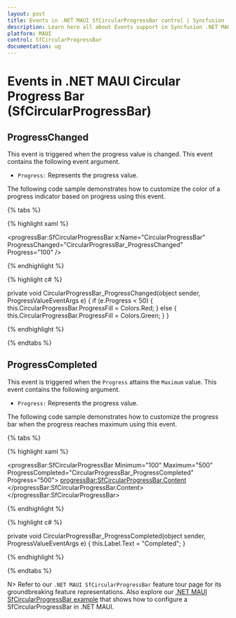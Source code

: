 ```yaml
---
layout: post
title: Events in .NET MAUI SfCircularProgressBar control | Syncfusion
description: Learn here all about Events support in Syncfusion .NET MAUI SfCircularProgressBar control, its elements and more.
platform: MAUI
control: SfCircularProgressBar
documentation: ug
---
```


# Events in .NET MAUI Circular Progress Bar (SfCircularProgressBar)

## ProgressChanged

This event is triggered when the progress value is changed. This event contains the following event argument.

* `Progress:` Represents the progress value.

The following code sample demonstrates how to customize the color of a progress indicator based on progress using this event. 

{% tabs %} 

{% highlight xaml %}

<progressBar:SfCircularProgressBar x:Name="CircularProgressBar" 
                                   ProgressChanged="CircularProgressBar_ProgressChanged"
                                   Progress="100" />

{% endhighlight %}

{% highlight c# %}

private void CircularProgressBar_ProgressChanged(object sender, ProgressValueEventArgs e)
{
    if (e.Progress < 50)
    {
        this.CircularProgressBar.ProgressFill = Colors.Red;
    }
    else
    {
        this.CircularProgressBar.ProgressFill = Colors.Green;
    }
}

{% endhighlight %}

{% endtabs %} 

## ProgressCompleted

This event is triggered when the `Progress` attains the `Maximum` value. This event contains the following argument.

* `Progress:` Represents the progress value.

The following code sample demonstrates how to customize the progress bar when the progress reaches maximum using this event. 

{% tabs %} 

{% highlight xaml %}

<progressBar:SfCircularProgressBar Minimum="100" 
                                   Maximum="500" 
                                   ProgressCompleted="CircularProgressBar_ProgressCompleted" 
                                   Progress="500">
    <progressBar:SfCircularProgressBar.Content>
        <Grid WidthRequest="150">
            <Label x:Name="Label" 
                   Text="Start" 
                   FontSize="15"
                   HorizontalTextAlignment="Center" 
                   VerticalTextAlignment="Center" />
        </Grid>
    </progressBar:SfCircularProgressBar.Content>
</progressBar:SfCircularProgressBar>

{% endhighlight %}

{% highlight c# %}

private void CircularProgressBar_ProgressCompleted(object sender, ProgressValueEventArgs e)
{
    this.Label.Text = "Completed";
}

{% endhighlight %}

{% endtabs %} 

N> Refer to our `.NET MAUI SfCircularProgressBar` feature tour page for its groundbreaking feature representations. Also explore our [.NET MAUI SfCircularProgressBar example](https://github.com/syncfusion/maui-demos/) that shows how to configure a SfCircularProgressBar in .NET MAUI.